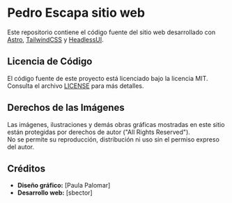 # Pedro Escapa sitio web

Este repositorio contiene el código fuente del sitio web desarrollado con [Astro](https://astro.build), [TailwindCSS](https://tailwindcss.com) y [HeadlessUI](https://headlessui.dev).

## Licencia de Código
El código fuente de este proyecto está licenciado bajo la licencia MIT.  
Consulta el archivo [LICENSE](./LICENSE) para más detalles.

## Derechos de las Imágenes
Las imágenes, ilustraciones y demás obras gráficas mostradas en este sitio están protegidas por derechos de autor ("All Rights Reserved").  
No se permite su reproducción, distribución ni uso sin el permiso expreso del autor.

## Créditos

- **Diseño gráfico:** [Paula Palomar]  
- **Desarrollo web:** [sbector]  